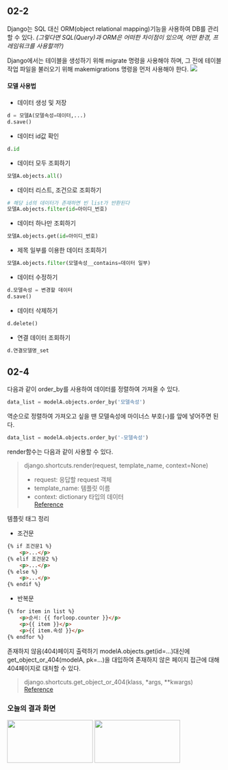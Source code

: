 ## 02-2
Django는 SQL 대신 ORM(object relational mapping)기능을 사용하여 DB를 관리할 수 있다. *(그렇다면 SQL(Query)과 ORM은 어떠한 차이점이 있으며, 어떤 환경, 프레임워크를 사용할까?)*

Django에서는 테이블을 생성하기 위해 migrate 명령을 사용해야 하며, 그 전에 테이블 작업 파일을 불러오기 위해 makemigrations 명령을 먼저 사용해야 한다. ![](https://images.velog.io/images/xcellentbird/post/a2d44764-ab1d-4f24-8095-ca91543420e1/image.png)


#### 모델 사용법
- 데이터 생성 및 저장
```python
d = 모델A(모델속성=데이터,...)
d.save()
```
- 데이터 id값 확인
```python
d.id
```
- 데이터 모두 조회하기
```python
모델A.objects.all()
```
- 데이터 리스트, 조건으로 조회하기
```python
# 해당 id의 데이터가 존재하면 빈 list가 반환된다
모델A.objects.filter(id=아이디_번호)
```
- 데이터 하나만 조회하기
```python
모델A.objects.get(id=아이디_번호)
```
- 제목 일부를 이용한 데이터 조회하기
```python
모델A.objects.filter(모델속성__contains=데이터 일부)
```
- 데이터 수정하기
```python
d.모델속성 = 변경할 데이터
d.save()
```
- 데이터 삭제하기
```python
d.delete()
```
- 연결 데이터 조회하기
```python
d.연결모델명_set
```

## 02-4
다음과 같이 order_by를 사용하여 데이터를 정렬하여 가져올 수 있다.
```python
data_list = modelA.objects.order_by('모델속성')
```
역순으로 정렬하여 가져오고 싶을 땐 모델속성에 마이너스 부호(-)를 앞에 넣어주면 된다.
```python
data_list = modelA.objects.order_by('-모델속성')
```
render함수는 다음과 같이 사용할 수 있다.
>django.shortcuts.render(request, template_name, context=None)
> * request: 응답할 request 객체
> * template_name: 템플릿 이름
> * context: dictionary 타입의 데이터  
> [Reference](https://docs.djangoproject.com/en/3.2/topics/http/shortcuts/#render)

템플릿 태그 정리
- 조건문
```html
{% if 조건문1 %}
	<p>...</p>
{% elif 조건문2 %}
	<p>...</p>
{% else %}
	<p>...</p>
{% endif %}
```
- 반복문
```html
{% for item in list %}
	<p>순서: {{ forloop.counter }}</p>
	<p>{{ item }}</p>
	<p>{{ item.속성 }}</p>
{% endfor %}
```
존재하지 않음(404)페이지 출력하기
modelA.objects.get(id=...)대신에 get_object_or_404(modelA, pk=...)을 대입하여 존재하지 않은 페이지 접근에 대해 404페이지로 대처할 수 있다.
>django.shortcuts.get_object_or_404(klass, *args, **kwargs)  
>[Reference](https://docs.djangoproject.com/en/3.2/topics/http/shortcuts/#get-object-or-404)

### 오늘의 결과 화면
<img src="https://images.velog.io/images/xcellentbird/post/9a95f76b-60eb-4367-9414-4dceb76588a6/image.png" width=200 height=100>
<img src="https://images.velog.io/images/xcellentbird/post/cfc6909f-a1fe-4354-a92c-30935ef5e2f6/image.png" width=200 height=100>
